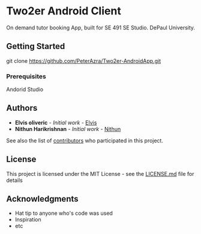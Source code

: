 # Two2er Android Client

On demand tutor booking App, built for SE 491 SE Studio. DePaul University.

## Getting Started

git clone https://github.com/PeterAzra/Two2er-AndroidApp.git

### Prerequisites

Andorid Studio

## Authors
* **Elvis oliveric** - *Initial work* - [Elvis](https://github.com/eoliveric)
* **Nithun Harikrishnan** - *Initial work* - [Nithun](https://github.com/nithunx)

See also the list of [contributors](https://github.com/your/project/contributors) who participated in this project.

## License

This project is licensed under the MIT License - see the [LICENSE.md](LICENSE.md) file for details

## Acknowledgments

* Hat tip to anyone who's code was used
* Inspiration
* etc
